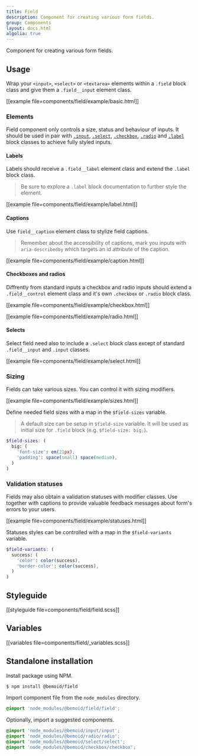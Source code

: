```yaml
---
title: Field
description: Component for creating various form fields.
group: Components
layout: docs.html
algolia: true
---
```


Component for creating various form fields.

## Usage

Wrap your `<input>`, `<select>` or `<textarea>` elements within a `.field` block class and give them a `.field__input` element class.

[[example file=components/field/example/basic.html]]

### Elements

Field component only controls a size, status and behaviour of inputs. It should be used in pair with [`.input`](), [`.select`](), [`.checkbox`](), [`.radio`]() and [`.label`]() block classes to achieve fully styled inputs.

#### Labels

Labels should receive a `.field__label` element class and extend the `.label` block class.

> Be sure to explore a `.label` block documentation to further style the <label> element.

[[example file=components/field/example/label.html]]

#### Captions

Use `field__caption` element class to stylize field captions.

> Remember about the accessibility of captions, mark you inputs with `aria-describedby` which targets an id attribute of the caption.

[[example file=components/field/example/caption.html]]

#### Checkboxes and radios

Diffrently from standard inputs a checkbox and radio inputs should extend a `.field__control` element class and it's own `.checkbox` or `.radio` block class.

[[example file=components/field/example/checkbox.html]]

[[example file=components/field/example/radio.html]]

#### Selects

Select field need also to include a `.select` block class except of standard `.field__input` and `.input` classes.

[[example file=components/field/example/select.html]]

### Sizing

Fields can take various sizes. You can control it with sizing modifiers.

[[example file=components/field/example/sizes.html]]

Define needed field sizes with a map in the `$field-sizes` variable.

> A default size can be setup in `$field-size` variable. It will be used as initial size for `.field` block (e.g. `$field-size: big;`).

```scss
$field-sizes: (
  big: (
    'font-size': em(21px),
    'padding': space(small) space(medium),
  )
)
```

### Validation statuses

Fields may also obtain a validation statuses with modifier classes. Use together with captions to provide valuable feedback messages about form's errors to your users.

[[example file=components/field/example/statuses.html]]

Statuses styles can be controlled with a map in the `$field-variants` variable.

```scss
$field-variants: (
  success: (
    'color': color(success),
    'border-color': color(success),
  )
)
```

## Styleguide

[[styleguide file=components/field/field.scss]]

## Variables

[[variables file=components/field/_variables.scss]]

## Standalone installation

Install package using NPM.

```bash
$ npm install @bemoid/field
```

Import component file from the `node_modules` directory.

```scss
@import 'node_modules/@bemoid/field/field';
```

Optionally, import a suggested components.

```scss
@import 'node_modules/@bemoid/input/input';
@import 'node_modules/@bemoid/radio/radio';
@import 'node_modules/@bemoid/select/select';
@import 'node_modules/@bemoid/checkbox/checkbox';
```
